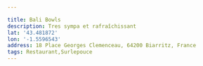 ```yaml
---

title: Bali Bowls
description: Tres sympa et rafraîchissant
lat: '43.481872'
lon: '-1.5596543'
address: 18 Place Georges Clemenceau, 64200 Biarritz, France
tags: Restaurant,Surlepouce
---
```

